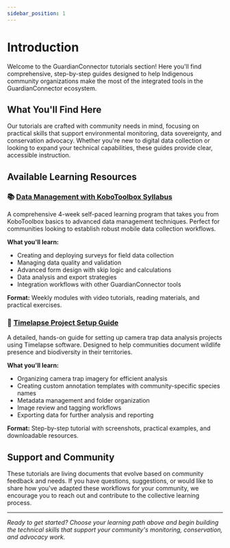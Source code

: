 ```yaml
---
sidebar_position: 1
---
```


# Introduction

Welcome to the GuardianConnector tutorials section! Here you'll find comprehensive, step-by-step guides designed to help Indigenous community organizations make the most of the integrated tools in the GuardianConnector ecosystem.

## What You'll Find Here

Our tutorials are crafted with community needs in mind, focusing on practical skills that support environmental monitoring, data sovereignty, and conservation advocacy. Whether you're new to digital data collection or looking to expand your technical capabilities, these guides provide clear, accessible instruction.

## Available Learning Resources

### 📚 [Data Management with KoboToolbox Syllabus](./syllabus-data-management-with-kobo-toolbox/)

A comprehensive 4-week self-paced learning program that takes you from KoboToolbox basics to advanced data management techniques. Perfect for communities looking to establish robust mobile data collection workflows.

**What you'll learn:**
- Creating and deploying surveys for field data collection
- Managing data quality and validation
- Advanced form design with skip logic and calculations
- Data analysis and export strategies
- Integration workflows with other GuardianConnector tools

**Format:** Weekly modules with video tutorials, reading materials, and practical exercises.

### 🐾 [Timelapse Project Setup Guide](./guide-timelapse-project/)

A detailed, hands-on guide for setting up camera trap data analysis projects using Timelapse software. Designed to help communities document wildlife presence and biodiversity in their territories.

**What you'll learn:**
- Organizing camera trap imagery for efficient analysis
- Creating custom annotation templates with community-specific species names
- Metadata management and folder organization
- Image review and tagging workflows
- Exporting data for further analysis and reporting

**Format:** Step-by-step tutorial with screenshots, practical examples, and downloadable resources.

## Support and Community

These tutorials are living documents that evolve based on community feedback and needs. If you have questions, suggestions, or would like to share how you've adapted these workflows for your community, we encourage you to reach out and contribute to the collective learning process.

---

*Ready to get started? Choose your learning path above and begin building the technical skills that support your community's monitoring, conservation, and advocacy work.*